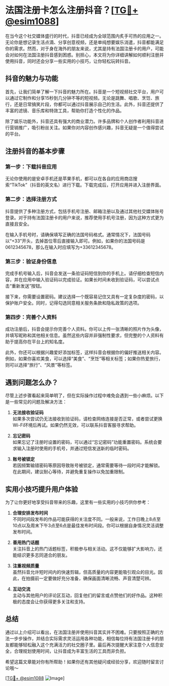 # 法国注册卡怎么注册抖音？[[TG💪+ @esim1088](https://t.me/s/esim1088)]

在当今这个社交媒体盛行的时代，抖音已经成为全球范围内炙手可热的应用之一。无论你是想记录生活点滴、分享创意视频，还是单纯想要娱乐消遣，抖音都能满足你的需求。然而，对于身在海外的朋友来说，尤其是持有法国注册卡的用户，可能会对如何在法国注册抖音感到困惑。别担心，本文将为你详细讲解如何顺利注册并使用抖音，同时还会分享一些实用的小技巧，让你轻松玩转抖音。

## 抖音的魅力与功能

首先，让我们简单了解一下抖音的魅力所在。抖音是一个短视频社交平台，用户可以通过它制作和分享15秒到几分钟不等的短视频。无论是跳舞、唱歌、烹饪、旅行，还是日常搞笑片段，你都可以通过抖音展示自己的生活。此外，抖音还提供了丰富的滤镜、音乐库和特效工具，帮助你打造个性化的作品。

除了娱乐功能外，抖音还具有强大的商业潜力。许多品牌和个人创作者利用抖音进行营销推广，吸引粉丝关注。如果你对内容创作感兴趣，抖音无疑是一个值得尝试的平台。

## 注册抖音的基本步骤

### 第一步：下载抖音应用

无论你使用的是安卓手机还是苹果手机，都可以在各自的应用商店搜索“TikTok”（抖音的英文名）进行下载。下载完成后，打开应用并进入注册界面。

### 第二步：选择注册方式

抖音提供了多种注册方式，包括手机号注册、邮箱注册以及通过其他社交媒体账号登录。对于持有法国注册卡的用户来说，推荐使用手机号注册，因为这种方式更为直接且安全。

在输入手机号时，请确保填写正确的法国号码格式。通常情况下，法国号码以“+33”开头，去掉首位零后直接输入即可。例如，如果你的法国号码是0612345678，那么在输入时应填写为+33612345678。

### 第三步：验证身份信息

完成手机号输入后，抖音会发送一条验证码短信到你的手机上。请仔细检查短信内容，并在应用中输入验证码以完成验证。如果长时间未收到验证码，可以尝试点击“重新发送”按钮。

接下来，你需要设置密码。建议选择一个既容易记住又具有一定复杂度的密码，以保护账户安全。同时，记得勾选同意相关服务条款和隐私政策的选项。

### 第四步：完善个人资料

成功注册后，抖音会提示你完善个人资料。你可以上传一张清晰的照片作为头像，并填写昵称和其他相关信息。虽然这些内容并非强制性要求，但完整的个人资料有助于提高你在平台上的知名度。

此外，你还可以根据兴趣爱好添加标签，这样抖音会根据你的偏好推送相关内容。例如，如果你喜欢美食，可以选择“美食”、“烹饪”等相关标签；如果你热爱旅行，则可以选择“旅行”、“风景”等标签。

## 遇到问题怎么办？

尽管上述步骤看起来简单明了，但在实际操作过程中难免会遇到一些小麻烦。以下是一些常见的问题及解决方法：

1. **无法接收验证码**  
   如果多次尝试仍无法接收到验证码，请检查网络连接是否正常，或者尝试更换Wi-Fi环境后再试。如果仍然无效，可以联系抖音客服寻求帮助。

2. **忘记密码**  
   如果忘记了注册时设置的密码，可以通过“忘记密码”功能重置密码。系统会要求输入注册时使用的手机号，并通过短信发送新的临时密码。

3. **账号被锁定**  
   若因频繁输错密码等原因导致账号被锁定，通常需要等待一段时间才能解锁。在此期间，建议耐心等待，并避免重复操作以免加重限制。

## 实用小技巧提升用户体验

为了让你更好地享受抖音带来的乐趣，这里有一些实用的小技巧供你参考：

1. **合理安排发布时间**  
   不同时间段发布的作品可能获得的关注度不同。一般来说，工作日晚上8点至10点以及周末下午3点至6点是最佳发布时间段。你可以根据自身情况灵活调整发布时间。

2. **善用热门话题**  
   关注抖音上的热门话题标签，积极参与相关活动。这不仅能够扩大影响力，还能结识更多志同道合的朋友。

3. **注重视频质量**  
   虽然抖音允许短时间内的快速剪辑，但高质量的内容更能吸引观众的目光。因此，在拍摄前一定要做好充分准备，确保画面清晰流畅、声音清楚可辨。

4. **互动交流**  
   主动与其他用户的评论区互动，回复他们的留言或点赞他们的好作品。这种积极的态度会让你获得更多关注和支持。

## 总结

通过以上介绍可以看出，在法国注册并使用抖音其实并不困难。只要按照正确的方法一步步操作，并结合实际需求灵活运用各种功能，相信每位持有法国注册卡的朋友都能够轻松融入这个充满活力的社交圈子里。最后再次提醒大家注意个人信息安全，合理规划使用时间，让抖音成为丰富生活的工具而非负担。

希望这篇文章能对你有所帮助！如果你还有其他疑问或经验分享，欢迎随时留言讨论哦～ 

[[TG💪+ @esim1088](https://t.me/s/esim1088) ![Image](https://i.postimg.cc/4NQfJmqS/Snipaste-2025-05-13-00-14-12.png)]